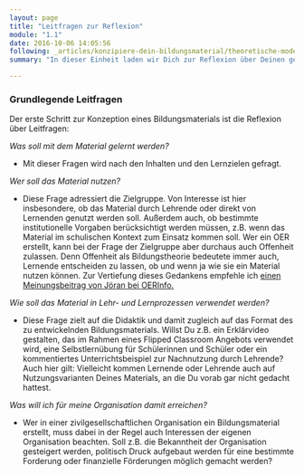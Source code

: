 ```yaml
---
layout: page
title: "Leitfragen zur Reflexion"
module: "1.1"
date: 2016-10-06 14:05:56
following: _articles/konzipiere-dein-bildungsmaterial/theoretische-modelle.md
summary: "In dieser Einheit laden wir Dich zur Reflexion über Deinen geplanten Bildungsinhalt ein."

---
```



### Grundlegende Leitfragen

Der erste Schritt zur Konzeption eines Bildungsmaterials ist die Reflexion über Leitfragen:

*Was soll mit dem Material gelernt werden?* 
* Mit dieser Fragen wird nach den Inhalten und den Lernzielen gefragt.

*Wer soll das Material nutzen?*
* Diese Frage adressiert die Zielgruppe. Von Interesse ist hier insbesondere, ob das Material durch Lehrende oder direkt von Lernenden genutzt werden soll. Außerdem auch, ob bestimmte institutionelle Vorgaben berücksichtigt werden müssen, z.B. wenn das Material im schulischen Kontext zum Einsatz kommen soll. Wer ein OER erstellt, kann bei der Frage der Zielgruppe aber durchaus auch Offenheit zulassen. Denn Offenheit als Bildungstheorie bedeutete immer auch, Lernende entscheiden zu lassen, ob und wenn ja wie sie ein Material nutzen können. Zur Vertiefung dieses Gedankens empfehle ich [einen Meinungsbeitrag von Jöran bei OERInfo.](https://open-educational-resources.de/kann-denn-nicht-ein-einziges-mal-jemand-an-die-lernenden-denken/)

*Wie soll das Material in Lehr- und Lernprozessen verwendet werden?*
* Diese Frage zielt auf die Didaktik und damit zugleich auf das Format des zu entwickelnden Bildungsmaterials. Willst Du z.B. ein Erklärvideo gestalten, das im Rahmen eines Flipped Classroom Angebots verwendet wird, eine Selbstlernübung für Schülerinnen und Schüler oder ein kommentiertes Unterrichtsbeispiel zur Nachnutzung durch Lehrende? Auch hier gilt: Vielleicht kommen Lernende oder Lehrende auch auf Nutzungsvarianten Deines Materials, an die Du vorab gar nicht gedacht hattest.

*Was will ich für meine Organisation damit erreichen?*
* Wer in einer zivilgesellschaftlichen Organisation ein Bildungsmaterial erstellt, muss dabei in der Regel auch Interessen der eigenen Organisation beachten. Soll z.B. die Bekanntheit der Organisation gesteigert werden, politisch Druck aufgebaut werden für eine bestimmte Forderung oder finanzielle Förderungen möglich gemacht werden?



